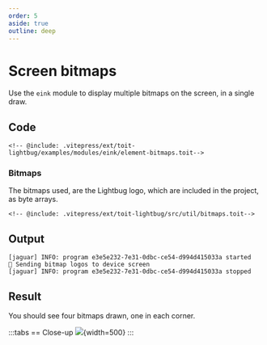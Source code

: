 ```yaml
---
order: 5
aside: true
outline: deep
---
```


<script setup>
import ToitGithubCode from '../../../../../components/ToitGithubCode.vue';
</script>

# Screen bitmaps

Use the `eink` module to display multiple bitmaps on the screen, in a single draw.

## Code

<ToitGithubCode path="examples/modules/eink/element-bitmaps.toit">

```toit
<!-- @include: .vitepress/ext/toit-lightbug/examples/modules/eink/element-bitmaps.toit-->
```

</ToitGithubCode>

### Bitmaps

The bitmaps used, are the Lightbug logo, which are included in the project, as byte arrays.


<ToitGithubCode path="src/util/bitmaps.toit">

```toit
<!-- @include: .vitepress/ext/toit-lightbug/src/util/bitmaps.toit-->
```
</ToitGithubCode>

## Output

```
[jaguar] INFO: program e3e5e232-7e31-0dbc-ce54-d994d415033a started
💬 Sending bitmap logos to device screen
[jaguar] INFO: program e3e5e232-7e31-0dbc-ce54-d994d415033a stopped
```

## Result

You should see four bitmaps drawn, one in each corner.

:::tabs
== Close-up
![](https://upload.r2.lb.chasm.cloud/2025/10/ApplicationFrameHost_YTbhfDXAoC.png){width=500}
:::
